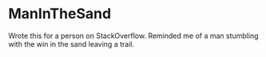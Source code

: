 # ManInTheSand
Wrote this for a person on StackOverflow. Reminded me of a man stumbling with the win in the sand leaving a trail.
